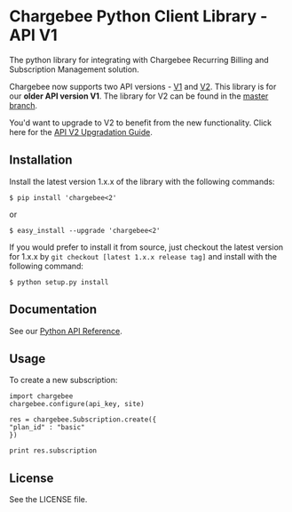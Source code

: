 # Chargebee Python Client Library - API V1

The python library for integrating with Chargebee Recurring Billing and Subscription Management solution.

Chargebee now supports two API versions - [V1](https://apidocs.chargebee.com/docs/api/v1) and [V2](https://apidocs.chargebee.com/docs/api). This library is for our <b>older API version V1</b>. The library for V2 can be found in the [master branch](https://github.com/chargebee/chargebee-python). 

You'd want to upgrade to V2 to benefit from the new functionality. Click here for the [API V2 Upgradation Guide](https://apidocs.chargebee.com/docs/api/v1#api-v2-upgradation-guide).


## Installation

Install the latest version 1.x.x of the library with the following commands:

    $ pip install 'chargebee<2'
  
or
  
    $ easy_install --upgrade 'chargebee<2'



If you would prefer to install it from source, just checkout the latest version for 1.x.x by ```git checkout [latest 1.x.x release tag]``` and install with the following command:
  
    $ python setup.py install
  
## Documentation

See our [Python API Reference](https://apidocs.chargebee.com/docs/api/v1/?lang=python "API Reference").

## Usage

To create a new subscription:
  
    import chargebee
    chargebee.configure(api_key, site)

    res = chargebee.Subscription.create({
    "plan_id" : "basic"
    })

    print res.subscription

## License

See the LICENSE file.